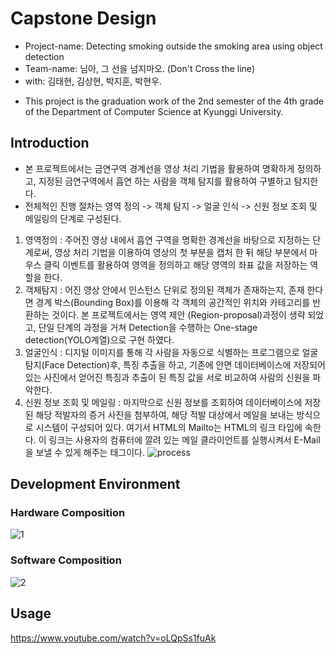 # Capstone Design

 + Project-name: Detecting smoking outside the smoking area using object detection
 + Team-name: 님아, 그 선을 넘지마오. (Don't Cross the line)
 + with: 김태현, 김상현, 박지훈, 박현우.

* This project is the graduation work of the 2nd semester of the 4th grade of the Department of Computer Science at Kyunggi University.



## Introduction

 + 본 프로젝트에서는 금연구역 경계선을 영상 처리 기법을 활용하여  명확하게 정의하고,  지정된 금연구역에서 흡연 하는 사람을 객체 탐지를 활용하여 구별하고 탐지한다.
 + 전체적인 진행 절차는 영역 정의 -> 객체 탐지 -> 얼굴 인식 -> 신원 정보 조회 및 메일링의 단계로 구성된다.

  1. 영역정의 : 주어진 영상 내에서 흡연 구역을 명확한 경계선을 바탕으로 지정하는 단계로써, 영상 처리 기법을 이용하여 영상의 첫 부분을 캡처 한 뒤 해당 부분에서 마우스 클릭 이벤트를 활용하여 영역을 정의하고 해당 영역의 좌표 값을 저장하는 역할을 한다.
  2. 객체탐지 : 어진 영상 안에서 인스턴스 단위로 정의된 객체가 존재하는지, 존재 한다면 경계 박스(Bounding Box)를 이용해 각 객체의 공간적인 위치와 카테고리를 반환하는 것이다. 본 프로젝트에서는 영역 제안 (Region-proposal)과정이 생략 되었고, 단일 단계의 과정을 거쳐 Detection을 수행하는 One-stage detection(YOLO계열)으로 구현 하였다.
  3. 얼굴인식 : 디지털 이미지를 통해 각 사람을 자동으로 식별하는 프로그램으로 얼굴 탐지(Face Detection)후, 특징 추출을 하고, 기존에 안면 데이터베이스에 저장되어 있는 사진에서 얻어진 특징과 추출이 된 특징 값을 서로 비교하여 사람의 신원을 파악한다. 
  4. 신원 정보 조회 및 메일링 : 마지막으로 신원 정보를 조회하여 데이터베이스에 저장된 해당 적발자의 증거 사진을 첨부하여, 해당 적발 대상에서 메일을 보내는 방식으로 시스템이 구성되어 있다. 여기서 HTML의 Mailto는 HTML의 링크 타입에 속한다. 이 링크는 사용자의 컴퓨터에 깔려 있는 메일 클라이언트를 실행시켜서 E-Mail을 보낼 수 있게 해주는 태그이다. 
     ![process](https://user-images.githubusercontent.com/62137510/92366301-ef5fa080-f12f-11ea-8c99-74f897e4c4eb.PNG)



## Development Environment

### Hardware Composition

![1](https://user-images.githubusercontent.com/50494545/92564579-5a39e480-f2b4-11ea-931b-cab9241d0d2c.PNG)


### Software Composition

![2](https://user-images.githubusercontent.com/50494545/92564612-67ef6a00-f2b4-11ea-944a-84718bbb02a9.PNG)



## Usage

https://www.youtube.com/watch?v=oLQpSs1fuAk
